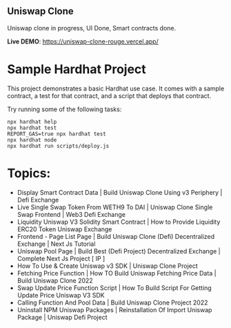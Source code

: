 ## Uniswap Clone

Uniswap clone in progress, UI Done, Smart contracts done.

**Live DEMO**: https://uniswap-clone-rouge.vercel.app/

# Sample Hardhat Project

This project demonstrates a basic Hardhat use case. It comes with a sample contract, a test for that contract, and a script that deploys that contract.

Try running some of the following tasks:

```shell
npx hardhat help
npx hardhat test
REPORT_GAS=true npx hardhat test
npx hardhat node
npx hardhat run scripts/deploy.js
```

# Topics:

- Display Smart Contract Data | Build Uniswap Clone Using v3 Periphery | Defi Exchange
- Live Single Swap Token From WETH9 To DAI | Uniswap Clone Single Swap Frontend | Web3 Defi Exchange
- Liquidity Uniswap V3 Solidity Smart Contract | How to Provide Liquidity ERC20 Token Uniswap Exchange
- Frontend - Page List Page | Build Uniswap Clone (Defi) Decentralized Exchange | Next Js Tutorial
- Uniswap Pool Page | Build Best (Defi Project) Decentralized Exchange | Complete Next Js Project [ IP ]
- How To Use & Create Uniswap v3 SDK | Uniswap Clone Project
- Fetching Price Function | How TO Build Uniswap Fetching Price Data | Build Uniswap Clone 2022
- Swap Update Price Function Script | How To Build Script For Getting Update Price Uniswap V3 SDK
- Calling Function And Pool Data | Build Uniswap Clone Project 2022
- Uninstall NPM Uniswap Packages | Reinstallation Of Import Uniswap Package | Uniswap Defi Project
